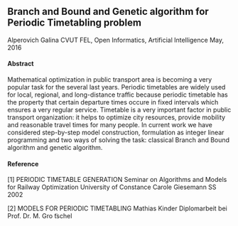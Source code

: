 <h2>Branch and Bound and Genetic algorithm for Periodic Timetabling problem</h2>

Alperovich Galina
CVUT FEL, Open Informatics, Artificial Intelligence
May, 2016

<h4>Abstract</h4>

Mathematical optimization in public transport area is becoming a very popular task for the several last years. Periodic timetables are widely used for local, regional, and long-distance traffic because periodic timetable has the property that certain departure times occure in fixed intervals which ensures a very regular service. Timetable is a very important factor in public transport organization: it helps to optimize city resources, provide mobility and reasonable travel times for many people. In current work we have considered step-by-step model construction, formulation as integer linear programming and two ways of solving the task: classical Branch and Bound algorithm and genetic algorithm.


<h4>Reference</h4>

[1] PERIODIC TIMETABLE GENERATION
Seminar on Algorithms and Models for Railway Optimization
University of Constance
Carole Giesemann SS 2002


[2] MODELS FOR PERIODIC TIMETABLING
Mathias Kinder
Diplomarbeit bei Prof. Dr. M. Gro ̈tschel
